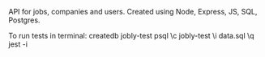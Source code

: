 API for jobs, companies and users. Created using Node, Express, JS, SQL, Postgres. 

To run tests in terminal: 
createdb jobly-test
psql
\c jobly-test
\i data.sql
\q
jest -i